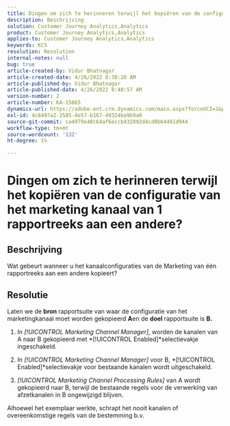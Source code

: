 ```yaml
---
title: Dingen om zich te herinneren terwijl het kopiëren van de configuratie van het marketing kanaal van 1 rapportreeks aan een andere?
description: Beschrijving
solution: Customer Journey Analytics,Analytics
product: Customer Journey Analytics,Analytics
applies-to: Customer Journey Analytics,Analytics
keywords: KCS
resolution: Resolution
internal-notes: null
bug: true
article-created-by: Vidur Bhatnagar
article-created-date: 4/26/2022 8:38:20 AM
article-published-by: Vidur Bhatnagar
article-published-date: 4/26/2022 8:40:57 AM
version-number: 2
article-number: KA-15865
dynamics-url: https://adobe-ent.crm.dynamics.com/main.aspx?forceUCI=1&pagetype=entityrecord&etn=knowledgearticle&id=7b416a33-3cc5-ec11-a7b6-0022480a1004
exl-id: 4c8497a2-2585-4e57-b167-49324ba9b9a0
source-git-commit: ca4979e40c64af6eccb432892d4cd0b64401d944
workflow-type: tm+mt
source-wordcount: '132'
ht-degree: 1%

---
```


# Dingen om zich te herinneren terwijl het kopiëren van de configuratie van het marketing kanaal van 1 rapportreeks aan een andere?

## Beschrijving


Wat gebeurt wanneer u het kanaalconfiguraties van de Marketing van één rapportreeks aan een andere kopieert?


## Resolutie


Laten we de <b>bron </b>rapportsuite van waar de configuratie van het marketingkanaal moet worden gekopieerd <b>A</b>en de <b>doel </b>rapportsuite is <b>B.</b>

1. In *[!UICONTROL Marketing Channel Manager]*, worden de kanalen van A naar B gekopieerd met *[!UICONTROL Enabled]*selectievakje ingeschakeld.

1. In *[!UICONTROL Marketing Channel Manager]* voor B, *[!UICONTROL Enabled]*selectievakje voor bestaande kanalen wordt uitgeschakeld.

1. *[!UICONTROL Marketing Channel Processing Rules]* van A wordt gekopieerd naar B, terwijl de bestaande regels voor de verwerking van afzetkanalen in B ongewijzigd blijven.

Alhoewel het exemplaar werkte, schrapt het nooit kanalen of overeenkomstige regels van de bestemming b.v.
